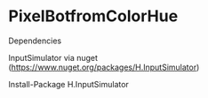 # PixelBotfromColorHue

Dependencies

InputSimulator via nuget (https://www.nuget.org/packages/H.InputSimulator)

Install-Package H.InputSimulator
